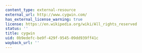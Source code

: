 ```yaml
---
content_type: external-resource
external_url: http://www.cygwin.com/
has_external_license_warning: true
license: https://en.wikipedia.org/wiki/All_rights_reserved
status: ''
title: cygwin
uid: 0b9edefc-be9f-429f-9545-09dd939ff41c
wayback_url: ''
---
```

